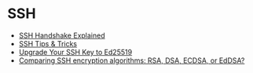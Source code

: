 # SSH

- [SSH Handshake Explained](https://goteleport.com/blog/ssh-handshake-explained/)
- [SSH Tips & Tricks](https://smallstep.com/blog/ssh-tricks-and-tips/)
- [Upgrade Your SSH Key to Ed25519](https://medium.com/risan/upgrade-your-ssh-key-to-ed25519-c6e8d60d3c54)
- [Comparing SSH encryption algorithms: RSA, DSA, ECDSA, or EdDSA?](https://gravitational.com/blog/comparing-ssh-keys/)

